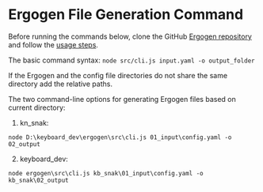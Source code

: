 # Ergogen File Generation Command

Before running the commands below, clone the GitHub [Ergogen repository](https://github.com/ergogen/ergogen) and follow the [usage steps](https://docs.ergogen.xyz/usage).

The basic command syntax: `node src/cli.js input.yaml -o output_folder`

If the Ergogen and the config file directories do not share the same directory add the relative paths.

The two command-line options for generating Ergogen files based on current directory:

1. kn_snak:

```node
node D:\keyboard_dev\ergogen\src\cli.js 01_input\config.yaml -o 02_output
```

2. keyboard_dev:

```node
node ergogen\src\cli.js kb_snak\01_input\config.yaml -o kb_snak\02_output
```
